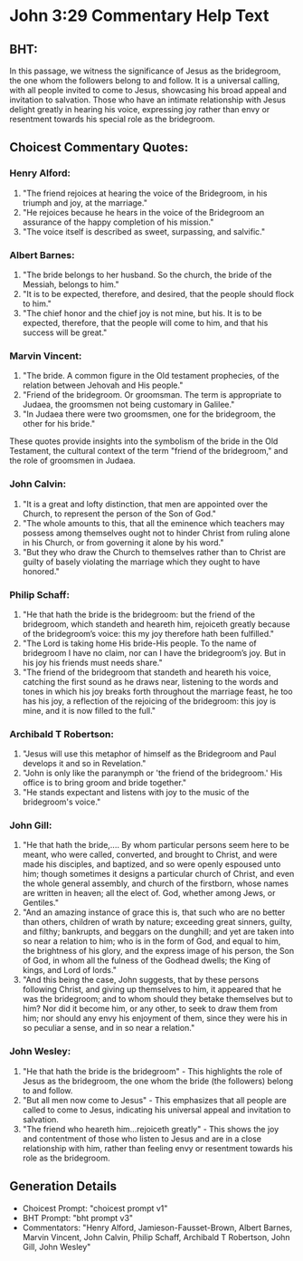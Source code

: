 # John 3:29 Commentary Help Text

## BHT:
In this passage, we witness the significance of Jesus as the bridegroom, the one whom the followers belong to and follow. It is a universal calling, with all people invited to come to Jesus, showcasing his broad appeal and invitation to salvation. Those who have an intimate relationship with Jesus delight greatly in hearing his voice, expressing joy rather than envy or resentment towards his special role as the bridegroom.

## Choicest Commentary Quotes:
### Henry Alford:
1. "The friend rejoices at hearing the voice of the Bridegroom, in his triumph and joy, at the marriage." 
2. "He rejoices because he hears in the voice of the Bridegroom an assurance of the happy completion of his mission."
3. "The voice itself is described as sweet, surpassing, and salvific."

### Albert Barnes:
1. "The bride belongs to her husband. So the church, the bride of the Messiah, belongs to him."
2. "It is to be expected, therefore, and desired, that the people should flock to him."
3. "The chief honor and the chief joy is not mine, but his. It is to be expected, therefore, that the people will come to him, and that his success will be great."

### Marvin Vincent:
1. "The bride. A common figure in the Old testament prophecies, of the relation between Jehovah and His people."
2. "Friend of the bridegroom. Or groomsman. The term is appropriate to Judaea, the groomsmen not being customary in Galilee."
3. "In Judaea there were two groomsmen, one for the bridegroom, the other for his bride."

These quotes provide insights into the symbolism of the bride in the Old Testament, the cultural context of the term "friend of the bridegroom," and the role of groomsmen in Judaea.

### John Calvin:
1. "It is a great and lofty distinction, that men are appointed over the Church, to represent the person of the Son of God."
2. "The whole amounts to this, that all the eminence which teachers may possess among themselves ought not to hinder Christ from ruling alone in his Church, or from governing it alone by his word."
3. "But they who draw the Church to themselves rather than to Christ are guilty of basely violating the marriage which they ought to have honored."

### Philip Schaff:
1. "He that hath the bride is the bridegroom: but the friend of the bridegroom, which standeth and heareth him, rejoiceth greatly because of the bridegroom’s voice: this my joy therefore hath been fulfilled." 
2. "The Lord is taking home His bride-His people. To the name of bridegroom I have no claim, nor can I have the bridegroom’s joy. But in his joy his friends must needs share."
3. "The friend of the bridegroom that standeth and heareth his voice, catching the first sound as he draws near, listening to the words and tones in which his joy breaks forth throughout the marriage feast, he too has his joy, a reflection of the rejoicing of the bridegroom: this joy is mine, and it is now filled to the full."

### Archibald T Robertson:
1. "Jesus will use this metaphor of himself as the Bridegroom and Paul develops it and so in Revelation."
2. "John is only like the paranymph or 'the friend of the bridegroom.' His office is to bring groom and bride together."
3. "He stands expectant and listens with joy to the music of the bridegroom's voice."

### John Gill:
1. "He that hath the bride,.... By whom particular persons seem here to be meant, who were called, converted, and brought to Christ, and were made his disciples, and baptized, and so were openly espoused unto him; though sometimes it designs a particular church of Christ, and even the whole general assembly, and church of the firstborn, whose names are written in heaven; all the elect of. God, whether among Jews, or Gentiles."
2. "And an amazing instance of grace this is, that such who are no better than others, children of wrath by nature; exceeding great sinners, guilty, and filthy; bankrupts, and beggars on the dunghill; and yet are taken into so near a relation to him; who is in the form of God, and equal to him, the brightness of his glory, and the express image of his person, the Son of God, in whom all the fulness of the Godhead dwells; the King of kings, and Lord of lords."
3. "And this being the case, John suggests, that by these persons following Christ, and giving up themselves to him, it appeared that he was the bridegroom; and to whom should they betake themselves but to him? Nor did it become him, or any other, to seek to draw them from him; nor should any envy his enjoyment of them, since they were his in so peculiar a sense, and in so near a relation."

### John Wesley:
1. "He that hath the bride is the bridegroom" - This highlights the role of Jesus as the bridegroom, the one whom the bride (the followers) belong to and follow.
2. "But all men now come to Jesus" - This emphasizes that all people are called to come to Jesus, indicating his universal appeal and invitation to salvation.
3. "The friend who heareth him...rejoiceth greatly" - This shows the joy and contentment of those who listen to Jesus and are in a close relationship with him, rather than feeling envy or resentment towards his role as the bridegroom.


## Generation Details
- Choicest Prompt: "choicest prompt v1"
- BHT Prompt: "bht prompt v3"
- Commentators: "Henry Alford, Jamieson-Fausset-Brown, Albert Barnes, Marvin Vincent, John Calvin, Philip Schaff, Archibald T Robertson, John Gill, John Wesley"
